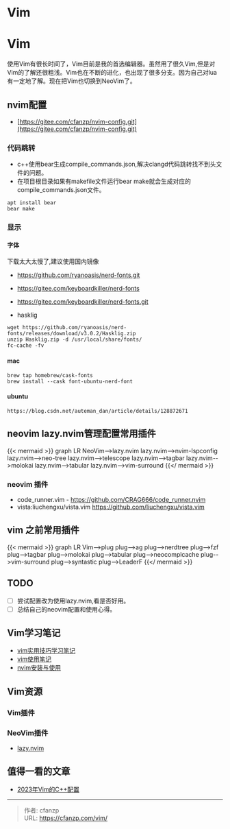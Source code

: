 # Vim


# Vim
使用Vim有很长时间了，Vim目前是我的首选编辑器。虽然用了很久Vim,但是对Vim的了解还很粗浅。Vim也在不断的进化，也出现了很多分支。因为自己对lua有一定地了解。现在把Vim也切换到NeoVim了。
## nvim配置
- [https://gitee.com/cfanzp/nvim-config.git](https://gitee.com/cfanzp/nvim-config.git)

### 代码跳转
- c++使用bear生成compile_commands.json,解决clangd代码跳转找不到头文件的问题。
- 在项目根目录如果有makefile文件运行bear make就会生成对应的compile_commands.json文件。
```
apt install bear
bear make
```

### 显示
#### 字体
下载太大太慢了,建议使用国内镜像
- https://github.com/ryanoasis/nerd-fonts.git
- https://gitee.com/keyboardkiller/nerd-fonts
- https://gitee.com/keyboardkiller/nerd-fonts.git

- hasklig
```
wget https://github.com/ryanoasis/nerd-fonts/releases/download/v3.0.2/Hasklig.zip
unzip Hasklig.zip -d /usr/local/share/fonts/
fc-cache -fv
```

#### mac
```
brew tap homebrew/cask-fonts
brew install --cask font-ubuntu-nerd-font
```

#### ubuntu
```
https://blog.csdn.net/auteman_dan/article/details/128872671
```

## neovim lazy.nvim管理配置常用插件
{{< mermaid >}}
graph LR
  NeoVim-->lazy.nvim
  lazy.nvim-->nvim-lspconfig
  lazy.nvim-->neo-tree
  lazy.nvim-->telescope
  lazy.nvim-->tagbar
  lazy.nvim-->molokai
  lazy.nvim-->tabular
  lazy.nvim-->vim-surround
{{</ mermaid >}}

### neovim 插件
- code_runner.vim - https://github.com/CRAG666/code_runner.nvim
- vista:liuchengxu/vista.vim https://github.com/liuchengxu/vista.vim

## vim 之前常用插件
{{< mermaid >}}
graph LR
  Vim-->plug
  plug-->ag
  plug-->nerdtree
  plug-->fzf
  plug-->tagbar
  plug-->molokai
  plug-->tabular
  plug-->neocomplcache
  plug-->vim-surround
  plug-->syntastic
  plug-->LeaderF
{{</ mermaid >}}


## TODO
- [ ] 尝试配置改为使用lazy.nvim,看是否好用。
- [ ] 总结自己的neovim配置和使用心得。

## Vim学习笔记
- [vim实用技巧学习笔记](/book/vim/)
- [vim使用笔记](/categories/vim/)
- [nvim安装与使用](/nvim-install/)


## Vim资源
### Vim插件
### NeoVim插件
- [lazy.nvim](https://github.com/folke/lazy.nvim)

## 值得一看的文章
- [2023年Vim的C++配置](https://martins3.github.io/My-Linux-Config/docs/nvim.html)


---

> 作者: cfanzp  
> URL: https://cfanzp.com/vim/  

